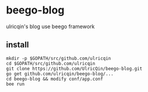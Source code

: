 beego-blog
==========

ulricqin's blog use beego framework

## install

```
mkdir -p $GOPATH/src/github.com/ulricqin
cd $GOPATH/src/github.com/ulricqin
git clone https://github.com/UlricQin/beego-blog.git
go get github.com/ulricqin/beego-blog/...
cd beego-blog && modify conf/app.conf
bee run
```
